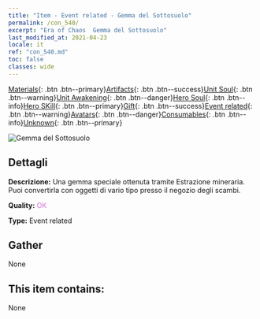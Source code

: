 ```yaml
---
title: "Item - Event related - Gemma del Sottosuolo"
permalink: /con_540/
excerpt: "Era of Chaos  Gemma del Sottosuolo"
last_modified_at: 2021-04-23
locale: it
ref: "con_540.md"
toc: false
classes: wide
---
```

 [Materials](/ItemsIT/){: .btn .btn--primary}[Artifacts](/ItemsIT/Artifacts/){: .btn .btn--success}[Unit Soul](/ItemsIT/UnitSoul/){: .btn .btn--warning}[Unit Awakening](/ItemsIT/UnitAwakening/){: .btn .btn--danger}[Hero Soul](/ItemsIT/HeroSoul/){: .btn .btn--info}[Hero SKill](/ItemsIT/HeroSkill/){: .btn .btn--primary}[Gift](/ItemsIT/Gift/){: .btn .btn--success}[Event related](/ItemsIT/Events/){: .btn .btn--warning}[Avatars](/ItemsIT/Avatars/){: .btn .btn--danger}[Consumables](/ItemsIT/Consumables/){: .btn .btn--info}[Unknown](/ItemsIT/Unknown/){: .btn .btn--primary}

 ![Gemma del Sottosuolo](/images/t/i_10026.png)

## Dettagli
 **Descrizione:** Una gemma speciale ottenuta tramite Estrazione mineraria. Puoi convertirla con oggetti di vario tipo presso il negozio degli scambi.

 **Quality:** <span style="color: #DA70D6">OK</span>

 **Type:** Event related

## Gather

  None

## This item contains:

  None


